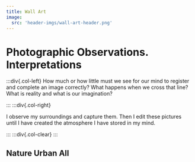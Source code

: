 ```yaml
---
title: Wall Art
image:
  src: 'header-imgs/wall-art-header.png'
---
```


# Photographic Observations. Interpretations

:::div{.col-left}
How much or how little must we see for our mind to register and complete an image correctly? What happens when we cross that line?
What is reality and what is our imagination?

:::
:::div{.col-right}

I observe my surroundings and capture them. Then I edit these pictures until I have created the atmosphere I have stored in my mind.

:::
:::div{.col-clear}
:::

## Nature    Urban    All

